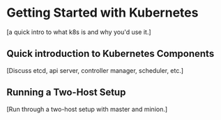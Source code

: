 # Getting Started with Kubernetes

[a quick intro to what k8s is and why you'd use it.]

## Quick introduction to Kubernetes Components

[Discuss etcd, api server, controller manager, scheduler, etc.]

## Running a Two-Host Setup

[Run through a two-host setup with master and minion.] 

